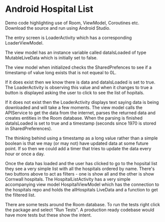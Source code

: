 # Android Hospital List
Demo code highlighting use of Room, ViewModel, Coroutines etc. Download the source and run using Android Studio. 

The entry screen is LoaderActivity which has a corresponding LoaderViewModel. 

The view model has an instance variable called dataIsLoaded of type MutableLiveData<Boolean> which is initially set to false.

The view model when initialized checks the SharedPrefences to see if a timestamp of value long exists that is not equeal to 0L. 

If it does exist then we know there is data and dataIsLoaded is set to true. The LoaderActivity is observing this value and when it changes to true a button is displayed asking the user to click to see the list of hopitals. 

If it does not exist then the LoaderActivity displays text saying data is being downloaded and will take a few moments. The view model calls the APIService to get the data from the internet, parses the returned data and creates entities in the Room database. When the parsing is finished dataIsLoaded is set to true and a timestamp (seconds since 1970 is stored in SharedPreferences). 

The thinking behind using a timestamp as a long value rather than a simple boolean is that we may (or may not) have updated data at some future point. If so then we could add a timer that tries to update the data every hour or once a day.

Once the data has loaded and the user has clicked to go to the hopsital list they see a very simple list with all the hospitals ordered by name. There's two buttons above to act as filters - one is show all and the other is show Cornwall hospitals. The HospitalListActivity has a very simple accompanying view model HospitalViewModel which has the connection to the hospitals repo and holds the allHospitals LiveData and a function to get the filtered list.  


There are some tests around the Room database. To run the tests right click the package and select "Run Tests". A production ready codebase would have more tests but these show the intent.

